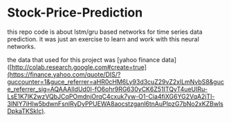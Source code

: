 # Stock-Price-Prediction
this repo code is about lstm/gru based networks for time series data prediction.
it was just an exercise to learn and work with this neural networks.

the data that used for this project was [yahoo finance data]([http://colab.research.google.com#create=true](https://finance.yahoo.com/quote/DIS/?guccounter=1&guce_referrer=aHR0cHM6Ly93d3cuZ29vZ2xlLmNvbS8&guce_referrer_sig=AQAAAIldUd0I-fO6ohr9RG630yCK6Z51ITQyT4ueUIRu-LsE1K7IK2wzVQbJCqPOmdnjOrqC4cxuk7yw-O1-Cia4fiXG6YG2VqA2jTl-3lNlY7iHIw5bdwnFsnlRyDyPPUEWA8aocstzganl6tnAuPIpzG7bNo2xKZBwlsDpkaTKSklc).
